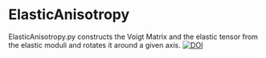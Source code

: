 # ElasticAnisotropy

ElasticAnisotropy.py constructs the Voigt Matrix and the elastic tensor from the elastic moduli and rotates it around a given axis.
[![DOI](https://zenodo.org/badge/DOI/10.5281/zenodo.5791436.svg)](https://doi.org/10.5281/zenodo.5791436)
